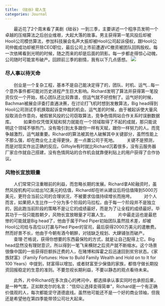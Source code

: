 ```yaml
---
title: 《硅谷》窥人生
categories: Journal
---
```

　　最近花了2个周末看了美剧《硅谷》一到三季，主要讲述一个程序员发明一个卓越的压缩算法之后创业维艰，大起大落的故事。男主获得第一笔风投后却被Hooli公司模仿算法，参加科技展会名声大振却被Hooli公司起诉侵权，跟Hooli公司仲裁成功却被开除CEO职位，最后公司上市前遭遇VC撤资被团队回购股权。每一次依稀看到光明的时候，随之而来的却是后面的阴影。每一步都走得惊心动魄，公司随时可能宣布破产。回顾前三季的剧情，我有以下几点感想。
![](http://ww2.sinaimg.cn/large/006tNbRwgy1ff1no5k0s7j307e0b4aa3.jpg)
### 尽人事以待天命
　　创业是一个复杂工程，基本不是自己能决定得了的，团队、时机、运气...每一个意外事件都可能对历史进程产生巨大影响。Richard发明了算法并获得第一笔投资仅仅一个开始，核心团队还比较靠谱，但运气就不好控制了。运气好的时候，Bachman被展会评委打直通决赛，在讨论打飞机时想到发散算法，Big head得到Hooli公司测试手机换取起诉变仲裁的机会。运气差的时候，由于被起诉使大量风投取消合作意向，被假冒风投的公司窃取算法，竞争色情网站合作关系时误删数据库。
　　如果你仅凭借天赋和努力就能在一个领域取得了不起的成就，那只能说明这个领域不够热门，没有吸引到太多跟你一样有天赋，跟你一样努力的人。而竞争越激烈，运气越重要。Richard的算法被其他人破解其中关键部分，虽然性能上不那么强，却在商业化上走得更快，差一点置公司于死地。
　　关键不是预测，而是对现实作出正确的反应。Gilfoyle有时就比Richard沉着很多，没有云服务器厂家合作就自己搭建，没有色情网站的合作机会就靠便利贴上的用户获得了合作协议。
### 风物长宜放眼量
　　人们常常只注重眼前的利益，而忽略长期的发展。Richard拿A轮融资时，虽然风投机构可以给出1亿美元的估值，Richard却在听从建议后将估值降到5000万美元，更符合当前公司的合理状况，不被要求估值持续增长而拖垮。
　　对个人而言，如果把人生比作一个分为多个阶段的马拉松，由于每一个阶段并不是独立的，因此跑当前阶段的策略不是让它的成绩最好，而是为了让全程的成绩最好。毕其功于一役只能胜朝夕，风物长宜放眼量才可赢人生。
　　片中最走运也是最悲惨的可能就是Big head了，他由于属于Pied Piper初始团队虽然技术差，却被Hooli公司给与高位以打赢与Pied Piper的官司，最后获得2000万美元的遣散费。然而好景不长，他由于今朝有酒今朝醉，对钱缺乏规划、大肆铺张而破产。
　　查理·芒格说，获得你想要的东西最保险的方式，就是让自己配得上它。Big head显然没有理财意识，所以得到一笔飞来横财之后资产就不断缩水。这个场景很像中国的一些获得巨额拆迁费的人，在赌博和挥霍之后迅速回到贫穷状态。《家族财富》（Family Fortunes: How to Build Family Wealth and Hold on to It for 100 Years）中提到，财富得以增加，或者财富至少保值的家族，都恪守做长期投资回报稳定的生意的准则。不要忽视长期利益，不要以静态的观点看待未来。

　　此外，片中Richard在多次良心的拷问中，都选择承认事实同时也承担后果，是一种气度。正如默克尔的名言：“信仰让选择变得简单”，Richard是一个有正确价值观的人，每次都能坚守道德底线。虽然他可能还不是一个好的商业领袖，但我还是希望他在第四季能带领公司壮大起来。





